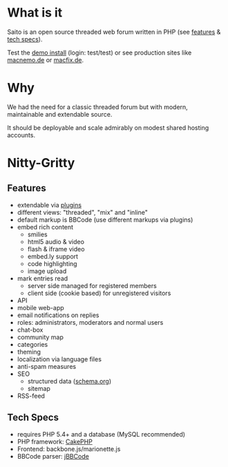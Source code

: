 <!--
Title: Home
Template: home
-->

# What is it #

Saito is an open source threaded web forum written in PHP (see [features](#features) & [tech specs](#techspecs)).

Test the [demo install][testforum] (login: test/test) or see production sites like [macnemo.de] or [macfix.de].

# Why #

We had the need for a classic threaded forum but with modern, maintainable and extendable source.

It should be deployable and scale admirably on modest shared hosting accounts.

# Nitty-Gritty #

<a name='features'></a>

## Features ##

- extendable via [plugins](plugins)
- different views: "threaded", "mix" and "inline"
- default markup is BBCode (use different markups via plugins)
- embed rich content
	- smilies
	- html5 audio & video 
	- flash & iframe video
	- embed.ly support
	- code highlighting
	- image upload
- mark entries read
	- server side managed for registered members
	- client side (cookie based) for unregistered visitors
- API
- mobile web-app
- email notifications on replies
- roles: administrators, moderators and normal users
- chat-box
- community map
- categories
- theming
- localization via language files
- anti-spam measures
- SEO
	- structured data ([schema.org](http://schema.org/))
	- sitemap
- RSS-feed


<a name='techspecs'></a>

## Tech Specs ##

- requires PHP 5.4+ and a database (MySQL recommended)
- PHP framework: [CakePHP]
- Frontend: backbone.js/marionette.js
- BBCode parser: [jBBCode]


[CakePHP]: http://cakephp.org/
[jBBCode]: http://bbcode.com
[Marionette]: http://marionettejs.com/
[macnemo.de]: http://macnemo.de/
[macfix.de]: http://www.macfix.de/
[testforum]: http://saito.siezi.com/forum/